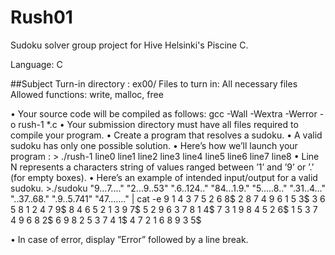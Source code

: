 # Rush01
Sudoku solver group project for Hive Helsinki's Piscine C.

Language: C

##Subject
Turn-in directory : ex00/
Files to turn in: All necessary files
Allowed functions: write, malloc, free

• Your source code will be compiled as follows: gcc -Wall -Wextra -Werror -o rush-1 *.c
• Your submission directory must have all files required to compile your program.
• Create a program that resolves a sudoku.
• A valid sudoku has only one possible solution.
• Here’s how we’ll launch your program : > ./rush-1 line0 line1 line2 line3 line4 line5 line6 line7 line8
• Line N represents a characters string of values ranged between ’1’ and ’9’ or ’.’ (for empty boxes).
• Here’s an example of intended input/output for a valid sudoku. >./sudoku "9...7...." "2...9..53" ".6..124.." "84...1.9." "5.....8.." ".31..4..." "..37..68." ".9..5.741" "47......." | cat -e
9 1 4 3 7 5 2 6 8$
2 8 7 4 9 6 1 5 3$
3 6 5 8 1 2 4 7 9$
8 4 6 5 2 1 3 9 7$
5 2 9 6 3 7 8 1 4$
7 3 1 9 8 4 5 2 6$
1 5 3 7 4 9 6 8 2$
6 9 8 2 5 3 7 4 1$
4 7 2 1 6 8 9 3 5$
>

• In case of error, display ”Error” followed by a line break.


